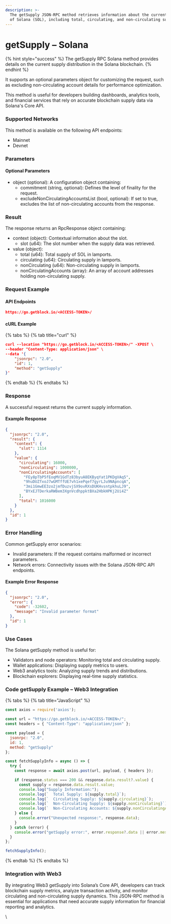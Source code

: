 ```yaml
---
description: >-
  The getSupply JSON-RPC method retrieves information about the current supply
  of Solana (SOL), including total, circulating, and non-circulating supplies.
---
```


# getSupply – Solana

{% hint style="success" %}
The getSupply RPC Solana method provides details on the current supply distribution in the Solana blockchain.
{% endhint %}

It supports an optional parameters object for customizing the request, such as excluding non-circulating account details for performance optimization.

This method is useful for developers building dashboards, analytics tools, and financial services that rely on accurate blockchain supply data via Solana's Core API.

### Supported Networks

This method is available on the following API endpoints:

* Mainnet
* Devnet

### Parameters

#### Optional Parameters

* object (optional): A configuration object containing:
  * commitment (string, optional): Defines the level of finality for the request.
  * excludeNonCirculatingAccountsList (bool, optional): If set to true, excludes the list of non-circulating accounts from the response.

### Result

The response returns an RpcResponse object containing:

* context (object): Contextual information about the slot.
  * slot (u64): The slot number when the supply data was retrieved.
* value (object):
  * total (u64): Total supply of SOL in lamports.
  * circulating (u64): Circulating supply in lamports.
  * nonCirculating (u64): Non-circulating supply in lamports.
  * nonCirculatingAccounts (array): An array of account addresses holding non-circulating supply.

### Request Example

#### API Endpoints

```json
https://go.getblock.io/<ACCESS-TOKEN>/
```

#### cURL Example

{% tabs %}
{% tab title="curl" %}
```json
curl --location "https://go.getblock.io/<ACCESS-TOKEN>/" -XPOST \
--header "Content-Type: application/json" \
--data '{
    "jsonrpc": "2.0",
    "id": 1,
    "method": "getSupply"
}'
```
{% endtab %}
{% endtabs %}

### Response

A successful request returns the current supply information.

#### Example Response

```json
{
  "jsonrpc": "2.0",
  "result": {
    "context": {
      "slot": 1114
    },
    "value": {
      "circulating": 16000,
      "nonCirculating": 1000000,
      "nonCirculatingAccounts": [
        "FEy8pTbP5fEoqMV1GdTz83byuA8EKByqYat1PKDgVAq5",
        "9huDUZfxoJ7wGMTffUE7vh1xePqef7gyrLJu9NApncqA",
        "3mi1GmwEE3zo2jmfDuzvjSX9ovRXsDUKHvsntpkhuLJ9",
        "BYxEJTDerkaRWBem3XgnVcdhppktBXa2HbkHPKj2Ui4Z"
      ],
      "total": 1016000
    }
  },
  "id": 1
}
```

### Error Handling

Common getSupply error scenarios:

* Invalid parameters: If the request contains malformed or incorrect parameters.
* Network errors: Connectivity issues with the Solana JSON-RPC API endpoints.

#### Example Error Response

```json
{
  "jsonrpc": "2.0",
  "error": {
    "code": -32602,
    "message": "Invalid parameter format"
  },
  "id": 1
}
```

### Use Cases

The Solana getSupply method is useful for:

* Validators and node operators: Monitoring total and circulating supply.
* Wallet applications: Displaying supply metrics to users.
* Web3 analytics tools: Analyzing supply trends and distributions.
* Blockchain explorers: Displaying real-time supply statistics.

### Code getSupply Example – Web3 Integration

{% tabs %}
{% tab title="JavaScript" %}
```javascript
const axios = require('axios');

const url = "https://go.getblock.io/<ACCESS-TOKEN>/"; 
const headers = { "Content-Type": "application/json" };

const payload = {
  jsonrpc: "2.0",
  id: 1,
  method: "getSupply"
};

const fetchSupplyInfo = async () => {
  try {
    const response = await axios.post(url, payload, { headers });

    if (response.status === 200 && response.data.result?.value) {
      const supply = response.data.result.value;
      console.log("Supply Information:");
      console.log(`  Total Supply: ${supply.total}`);
      console.log(`  Circulating Supply: ${supply.circulating}`);
      console.log(`  Non-Circulating Supply: ${supply.nonCirculating}`);
      console.log(`  Non-Circulating Accounts: ${supply.nonCirculatingAccounts.join(', ') || 'N/A'}`);
    } else {
      console.error("Unexpected response:", response.data);
    }
  } catch (error) {
    console.error("getSupply error:", error.response?.data || error.message);
  }
};

fetchSupplyInfo();

```
{% endtab %}
{% endtabs %}

### Integration with Web3

By integrating Web3 getSupply into Solana’s Core API, developers can track blockchain supply metrics, analyze transaction activity, and monitor circulating and non-circulating supply dynamics. This JSON-RPC method is essential for applications that need accurate supply information for financial reporting and analytics.

\
